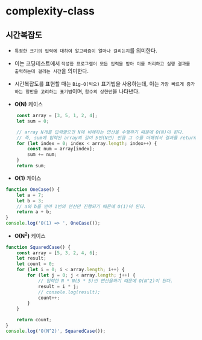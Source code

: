 # complexity-class

## 시간복잡도
- `특정한 크기의 입력에 대하여 알고리즘이 얼마나 걸리는지`를 의미한다. 
- 이는 코딩테스트에서 `작성한 프로그램이 모든 입력을 받아 이를 처리하고 실행 결과를 출력하는데 걸리는 시간`을 의미한다.
- 시간복잡도를 표현할 때는 `Big-O(빅오)` 표기법을 사용하는데, 이는 `가장 빠르게 증가하는 항만을 고려하는 표기법`이며, `함수의 상한만`을 나타낸다. 

- **O(N)** 케이스
```js
    const array = [3, 5, 1, 2, 4];
    let sum = 0;

    // array N개를 입력받으면 N에 비례하는 연산을 수행하기 때문에 O(N)이 된다.
    // 즉, sum에 입력된 array의 길이 5번(N번) 만큼 그 수를 더해줘서 결과를 return해줌
    for (let index = 0; index < array.length; index++) {
        const num = array[index];
        sum += num;
    }
    return sum;
```

- **O(1)** 케이스
```js
function OneCase() {
    let a = 7;
    let b = 3;
    // a와 b를 받아 1번의 연산만 진행되기 때문에 O(1)이 된다.
    return a + b;
}
console.log('O(1) => ', OneCase());
```

- **O(N<sup>2</sup>)** 케이스
```js
function SquaredCase() {
    const array = [5, 3, 2, 4, 6];
    let result;
    let count = 0;
    for (let i = 0; i < array.length; i++) {
        for (let j = 0; j < array.length; j++) {
            // 입력한 N * N(5 * 5)번 연산을하기 때문에 O(N^2)이 된다.
            result = i * j;
            // console.log(result);
            count++;
        }
    }

    return count;
}
console.log('O(N^2)', SquaredCase());
```